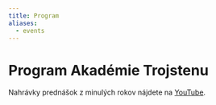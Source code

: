```yaml
---
title: Program
aliases:
  - events
---
```


# Program Akadémie Trojstenu

Nahrávky prednášok z minulých rokov nájdete na [YouTube](https://www.youtube.com/playlist?list=PLqiGU4u5LkCEv2N94ER-U132kGsLGus9N).
